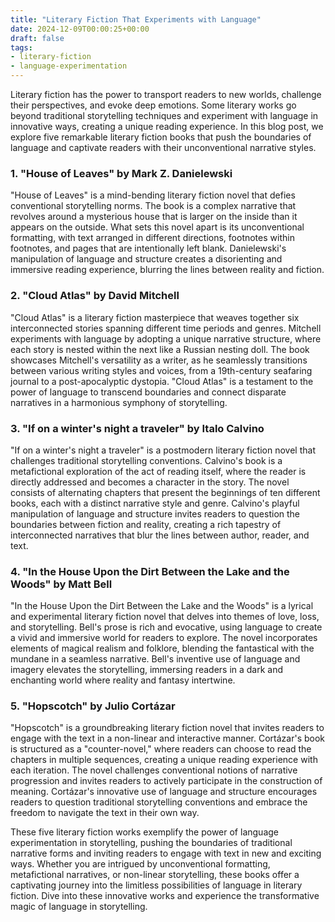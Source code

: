 ```yaml
---
title: "Literary Fiction That Experiments with Language"
date: 2024-12-09T00:00:25+00:00
draft: false
tags:
- literary-fiction
- language-experimentation
---
```


Literary fiction has the power to transport readers to new worlds, challenge their perspectives, and evoke deep emotions. Some literary works go beyond traditional storytelling techniques and experiment with language in innovative ways, creating a unique reading experience. In this blog post, we explore five remarkable literary fiction books that push the boundaries of language and captivate readers with their unconventional narrative styles.

### 1. "House of Leaves" by Mark Z. Danielewski

"House of Leaves" is a mind-bending literary fiction novel that defies conventional storytelling norms. The book is a complex narrative that revolves around a mysterious house that is larger on the inside than it appears on the outside. What sets this novel apart is its unconventional formatting, with text arranged in different directions, footnotes within footnotes, and pages that are intentionally left blank. Danielewski's manipulation of language and structure creates a disorienting and immersive reading experience, blurring the lines between reality and fiction.

### 2. "Cloud Atlas" by David Mitchell

"Cloud Atlas" is a literary fiction masterpiece that weaves together six interconnected stories spanning different time periods and genres. Mitchell experiments with language by adopting a unique narrative structure, where each story is nested within the next like a Russian nesting doll. The book showcases Mitchell's versatility as a writer, as he seamlessly transitions between various writing styles and voices, from a 19th-century seafaring journal to a post-apocalyptic dystopia. "Cloud Atlas" is a testament to the power of language to transcend boundaries and connect disparate narratives in a harmonious symphony of storytelling.

### 3. "If on a winter's night a traveler" by Italo Calvino

"If on a winter's night a traveler" is a postmodern literary fiction novel that challenges traditional storytelling conventions. Calvino's book is a metafictional exploration of the act of reading itself, where the reader is directly addressed and becomes a character in the story. The novel consists of alternating chapters that present the beginnings of ten different books, each with a distinct narrative style and genre. Calvino's playful manipulation of language and structure invites readers to question the boundaries between fiction and reality, creating a rich tapestry of interconnected narratives that blur the lines between author, reader, and text.

### 4. "In the House Upon the Dirt Between the Lake and the Woods" by Matt Bell

"In the House Upon the Dirt Between the Lake and the Woods" is a lyrical and experimental literary fiction novel that delves into themes of love, loss, and storytelling. Bell's prose is rich and evocative, using language to create a vivid and immersive world for readers to explore. The novel incorporates elements of magical realism and folklore, blending the fantastical with the mundane in a seamless narrative. Bell's inventive use of language and imagery elevates the storytelling, immersing readers in a dark and enchanting world where reality and fantasy intertwine.

### 5. "Hopscotch" by Julio Cortázar

"Hopscotch" is a groundbreaking literary fiction novel that invites readers to engage with the text in a non-linear and interactive manner. Cortázar's book is structured as a "counter-novel," where readers can choose to read the chapters in multiple sequences, creating a unique reading experience with each iteration. The novel challenges conventional notions of narrative progression and invites readers to actively participate in the construction of meaning. Cortázar's innovative use of language and structure encourages readers to question traditional storytelling conventions and embrace the freedom to navigate the text in their own way.

These five literary fiction works exemplify the power of language experimentation in storytelling, pushing the boundaries of traditional narrative forms and inviting readers to engage with text in new and exciting ways. Whether you are intrigued by unconventional formatting, metafictional narratives, or non-linear storytelling, these books offer a captivating journey into the limitless possibilities of language in literary fiction. Dive into these innovative works and experience the transformative magic of language in storytelling.